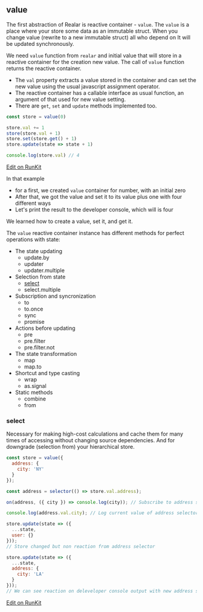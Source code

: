 ## value

The first abstraction of Realar is reactive container - `value`.
The `value` is a place where your store some data as an immutable struct.
When you change value (rewrite to a new immutable struct) all who depend on It will be updated synchronously.

We need `value` function from `realar` and initial value that will store in a reactive container for the creation new value.
The call of `value` function returns the reactive container.
- The `val` property extracts a value stored in the container and can set the new value using the usual javascript assignment operator.
- The reactive container has a callable interface as usual function, an argument of that used for new value setting.
- There are `get`, `set` and `update` methods implemented too.

```javascript
const store = value(0)

store.val += 1
store(store.val + 1)
store.set(store.get() + 1)
store.update(state => state + 1)

console.log(store.val) // 4
```
[Edit on RunKit](https://runkit.com/betula/60bf30ec1d58dc0019e826b1)

In that example
- for a first, we created `value` container for number, with an initial zero
- After that, we got the value and set it to its value plus one with four different ways
- Let's print the result to the developer console, which will is four

We learned how to create a value, set it, and get it.

The `value` reactive container instance has different methods for perfect operations with state:

- The state updating
  - update.by
  - updater
  - updater.multiple
- Selection from state
  - [select](#select)
  - select.multiple
- Subscription and syncronization
  - to
  - to.once
  - sync
  - promise
- Actions before updating
  - pre
  - pre.filter
  - pre.filter.not
- The state transformation
  - map
  - map.to
- Shortcut and type casting
  - wrap
  - as.signal
- Static methods
  - combine
  - from


### select

Necessary for making high-cost calculations and cache them for many times of accessing without changing source dependencies. And for downgrade (selection from) your hierarchical store.

```javascript
const store = value({
  address: {
    city: 'NY'
  }
});

const address = selector(() => store.val.address);

on(address, ({ city }) => console.log(city)); // Subscribe to address selector

console.log(address.val.city); // Log current value of address selector

store.update(state => ({
  ...state,
  user: {}
}));
// Store changed but non reaction from address selector

store.update(state => ({
  ...state,
  address: {
    city: 'LA'
  }
}));
// We can see reaction on deleveloper console output with new address selector value
```
[Edit on RunKit](https://runkit.com/betula/60338ff8dbe368001a10be8c)



